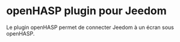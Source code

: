 # openHASP plugin pour Jeedom

Le plugin openHASP permet de connecter Jeedom à un écran sous openHASP.